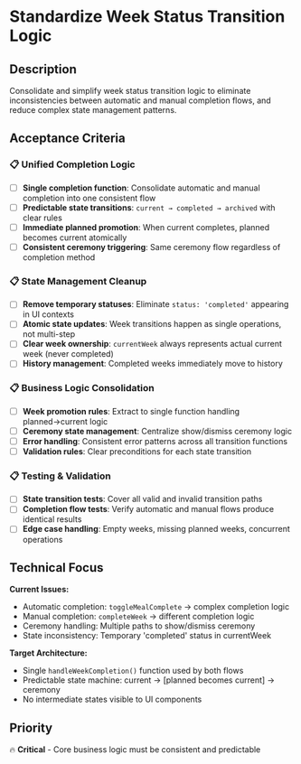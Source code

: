 # Standardize Week Status Transition Logic

## Description

Consolidate and simplify week status transition logic to eliminate inconsistencies between automatic and manual completion flows, and reduce complex state management patterns.

## Acceptance Criteria

### 📋 **Unified Completion Logic**

- [ ] **Single completion function**: Consolidate automatic and manual completion into one consistent flow
- [ ] **Predictable state transitions**: `current → completed → archived` with clear rules
- [ ] **Immediate planned promotion**: When current completes, planned becomes current atomically
- [ ] **Consistent ceremony triggering**: Same ceremony flow regardless of completion method

### 📋 **State Management Cleanup**

- [ ] **Remove temporary statuses**: Eliminate `status: 'completed'` appearing in UI contexts
- [ ] **Atomic state updates**: Week transitions happen as single operations, not multi-step
- [ ] **Clear week ownership**: `currentWeek` always represents actual current week (never completed)
- [ ] **History management**: Completed weeks immediately move to history

### 📋 **Business Logic Consolidation**

- [ ] **Week promotion rules**: Extract to single function handling planned→current logic
- [ ] **Ceremony state management**: Centralize show/dismiss ceremony logic
- [ ] **Error handling**: Consistent error patterns across all transition functions
- [ ] **Validation rules**: Clear preconditions for each state transition

### 📋 **Testing & Validation**

- [ ] **State transition tests**: Cover all valid and invalid transition paths
- [ ] **Completion flow tests**: Verify automatic and manual flows produce identical results
- [ ] **Edge case handling**: Empty weeks, missing planned weeks, concurrent operations

## Technical Focus

**Current Issues:**
- Automatic completion: `toggleMealComplete` → complex completion logic
- Manual completion: `completeWeek` → different completion logic  
- Ceremony handling: Multiple paths to show/dismiss ceremony
- State inconsistency: Temporary 'completed' status in currentWeek

**Target Architecture:**
- Single `handleWeekCompletion()` function used by both flows
- Predictable state machine: current → [planned becomes current] → ceremony
- No intermediate states visible to UI components

## Priority

🔥 **Critical** - Core business logic must be consistent and predictable
